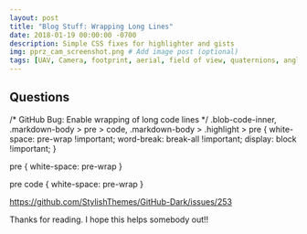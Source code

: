 ```yaml
---
layout: post
title: "Blog Stuff: Wrapping Long Lines"  
date: 2018-01-19 00:00:00 -0700
description: Simple CSS fixes for highlighter and gists 
img: pprz_cam_screenshot.png # Add image post (optional)
tags: [UAV, Camera, footprint, aerial, field of view, quaternions, angles] # add tag
---
```

## Questions

/* GitHub Bug: Enable wrapping of long code lines */
.blob-code-inner, .markdown-body > pre > code,
.markdown-body > .highlight > pre {
  white-space: pre-wrap !important;
  word-break: break-all !important;
  display: block !important;
}

pre {
  white-space: pre-wrap
}

pre code {
  white-space: pre-wrap
}


https://github.com/StylishThemes/GitHub-Dark/issues/253


Thanks for reading. I hope this helps somebody out!!
